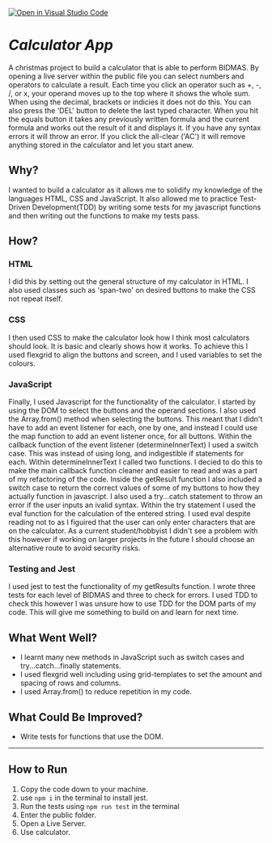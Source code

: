 [![Open in Visual Studio Code](https://open.vscode.dev/badges/open-in-vscode.svg)](https://open.vscode.dev/TedPhillips1/calculator-app)
# *Calculator App*
A christmas project to build a calculator that is able to perform BIDMAS. By opening a live server within the public file you can select numbers and operators to calculate a result. Each time you click an operator such as +, -, /, or x, your operand moves up to the top where it shows the whole sum. When using the decimal, brackets or indicies it does not do this. You can also press the 'DEL' button to delete the last typed character. When you hit the equals button it takes any previously written formula and the current formula and works out the result of it and displays it. If you have any syntax errors it will throw an error. If you click the all-clear ('AC') it will remove anything stored in the calculator and let you start anew. 

## Why?
I wanted to build a calculator as it allows me to solidify my knowledge of the languages HTML, CSS and JavaScript. It also allowed me to practice Test-Driven Development(TDD) by writing some tests for my javascript functions and then writing out the functions to make my tests pass. 

## How?
### HTML
I did this by setting out the general structure of my calculator in HTML. I also used classes such as 'span-two' on desired buttons to make the CSS not repeat itself. 
### CSS
I then used CSS to make the calculator look how I think most calculators should look. It is basic and clearly shows how it works. To achieve this I used flexgrid to align the buttons and screen, and I used variables to set the colours.
### JavaScript
Finally, I used Javascript for the functionality of the calculator. 
I started by using the DOM to select the buttons and the operand sections. I also used the Array.from() method when selecting the buttons. This meant that I didn't have to add an event listener for each, one by one, and instead I could use the map function to add an event listener once, for all buttons. 
Within the callback function of the event listener (determineInnerText) I used a switch case. This was instead of using long, and indigestible if statements for each. 
Within determineInnerText I called two functions. I decied to do this to make the main callback function cleaner and easier to read and was a part of my refactoring of the code. 
Inside the getResult function I also included a switch case to return the correct values of some of my buttons to how they actually function in javascript. I also used a try...catch statement to throw an error if the user inputs an ivalid syntax. Within the try statement I used the eval function for the calculation of the entered string. I used eval despite reading not to as I figuired that the user can only enter characters that are on the calculator. As a current student/hobbyist I didn't see a problem with this however if working on larger projects in the future I should choose an alternative route to avoid security risks. 
### Testing and Jest
I used jest to test the functionality of my getResults function. I wrote three tests for each level of BIDMAS and three to check for errors. I used TDD to check this however I was unsure how to use TDD for the DOM parts of my code. This will give me something to build on and learn for next time. 

## What Went Well?
- I learnt many new methods in JavaScript such as switch cases and try...catch...finally statements. 
- I used flexgrid well including using grid-templates to set the amount and spacing of rows and columns. 
- I used Array.from() to reduce repetition in my code.

## What Could Be Improved?
- Write tests for functions that use the DOM.
---
## How to Run
1. Copy the code down to your machine.
2. use `npm i` in the terminal to install jest.
3. Run the tests using `npm run test` in the terminal
4. Enter the public folder.
5. Open a Live Server.
6. Use calculator.
